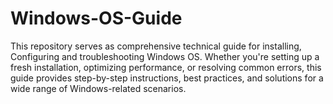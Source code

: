 # Windows-OS-Guide
This repository serves as comprehensive technical guide for installing, Configuring and troubleshooting Windows OS. Whether you're setting up a fresh installation, optimizing performance, or resolving common errors, this guide provides step-by-step instructions, best practices, and solutions for a wide range of Windows-related scenarios.

